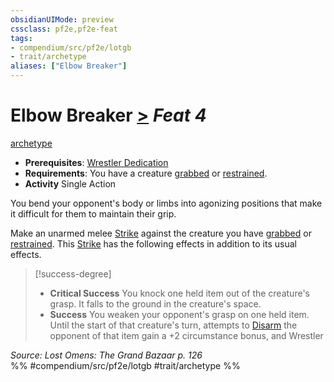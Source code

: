 ```yaml
---
obsidianUIMode: preview
cssclass: pf2e,pf2e-feat
tags:
- compendium/src/pf2e/lotgb
- trait/archetype
aliases: ["Elbow Breaker"]
---
```

# Elbow Breaker  [>](chapter-9-playing-the-game.md#Actions "Single Action") *Feat 4*  
[archetype](archetype.md "Archetype Feat Trait")  

- **Prerequisites**: [Wrestler Dedication](wrestler-dedication-lotgb.md)
- **Requirements**: You have a creature [grabbed](conditions.md#Grabbed) or [restrained](conditions.md#Restrained).
- **Activity** Single Action

You bend your opponent's body or limbs into agonizing positions that make it difficult for them to maintain their grip.

Make an unarmed melee [Strike](strike.md) against the creature you have [grabbed](conditions.md#Grabbed) or [restrained](conditions.md#Restrained). This [Strike](strike.md) has the following effects in addition to its usual effects.

> [!success-degree] 
> - **Critical Success** You knock one held item out of the creature's grasp. It falls to the ground in the creature's space.
> - **Success** You weaken your opponent's grasp on one held item. Until the start of that creature's turn, attempts to [Disarm](Reference/Rules/Actions/disarm.md) the opponent of that item gain a +2 circumstance bonus, and Wrestler

*Source: Lost Omens: The Grand Bazaar p. 126*  
%% #compendium/src/pf2e/lotgb #trait/archetype %%
